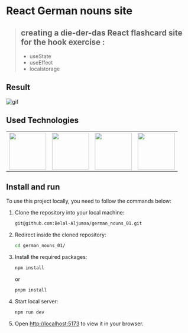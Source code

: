 # React German nouns site

> ## creating a die-der-das React flashcard site for the hook exercise :
> - useState
> - useEffect
> - localstorage

## Result

![gif](https://user-images.githubusercontent.com/92271729/234695729-7f3dcf7b-8f2e-4401-9aa5-28e91b930200.gif)

## Used Technologies

<table>
  <tr>
    <td>
      <img src="https://user-images.githubusercontent.com/92271729/204122321-7279cad1-f900-4924-9c3e-348551b3d542.png" width="100" height="100">
    </td>
    <td>
      <img src="https://user-images.githubusercontent.com/92271729/233434262-dca86872-3348-435e-a79a-d9c1a0ada11c.png" width="100" height="100">
    </td>
        <td>
      <img src="https://user-images.githubusercontent.com/92271729/204122318-2b0766c4-f70e-478e-a85e-0be1df813e05.png" width="100" height="100">
    </td>
    <td>
      <img src="https://user-images.githubusercontent.com/92271729/204122324-300f1320-e8f7-429b-86e3-4ef0ef6ac707.png" width="100" height="100">
    </td>
  </tr>
</table>


## Install and run

To use this project locally, you need to follow the commands below:

1. Clone the repository into your local machine:

   ```bash
   git@github.com:Belal-Aljumaa/german_nouns_01.git
   ```

2. Redirect inside the cloned repository:

   ```bash
   cd german_nouns_01/
   ```

3. Install the required packages:

   ```bash
   npm install
   ```
   or
     ```bash
   pnpm install
   ```

4. Start local server:

   ```bash
   npm run dev
   ```

5. Open [http://localhost:5173](http://localhost:3333) to view it in your browser.
